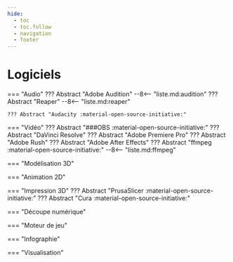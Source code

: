 ```yaml
---
hide:
  - toc
  - toc.follow
  - navigation
  - footer
---
```


<style>
  .md-content__button {
    display: none;
  }
</style>

# Logiciels

=== "Audio"
    ??? Abstract "Adobe Audition"
        --8<-- "liste.md:audition"
    ??? Abstract "Reaper"
        --8<-- "liste.md:reaper"

    ??? Abstract "Audacity :material-open-source-initiative:" 

=== "Vidéo"
    ??? Abstract "###OBS :material-open-source-initiative:"
    ??? Abstract "DaVinci Resolve"
    ??? Abstract "Adobe Premiere Pro"
    ??? Abstract "Adobe Rush"
    ??? Abstract "Adobe After Effects"
    ??? Abstract "ffmpeg :material-open-source-initiative:"
        --8<-- "liste.md:ffmpeg"

=== "Modélisation 3D"

=== "Animation 2D"

=== "Impression 3D"
    ??? Abstract "PrusaSlicer :material-open-source-initiative:"
    ??? Abstract "Cura :material-open-source-initiative:"

=== "Découpe numérique"

=== "Moteur de jeu"

=== "Infographie"

=== "Visualisation"

<!--  
 {{ read_csv('docs/logiciels/logiciels.csv') }}
 -->


